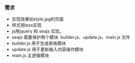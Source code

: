 ### 需求 

- 实现效果如style.jpg的页面
- 样式用less实现
- js用jquery 和 seajs 实现。
- seajs 需要保护两个模块: builder.js、update.js、main.js 文件
- builder.js 用于生成表格模块
- update.js 用于更新输入内容操作模块
- main.js 主逻辑模块


